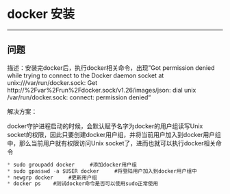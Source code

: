 # docker 安装
---

## 问题
    
描述：安装完docker后，执行docker相关命令，出现”Got permission denied while trying to connect to the Docker daemon socket at unix:///var/run/docker.sock: Get http://%2Fvar%2Frun%2Fdocker.sock/v1.26/images/json: dial unix /var/run/docker.sock: connect: permission denied“

解决方案：

docker守护进程启动的时候，会默认赋予名字为docker的用户组读写Unix socket的权限，因此只要创建docker用户组，并将当前用户加入到docker用户组中，那么当前用户就有权限访问Unix socket了，进而也就可以执行docker相关命令
```java
* sudo groupadd docker     #添加docker用户组
* sudo gpasswd -a $USER docker     #将登陆用户加入到docker用户组中
* newgrp docker     #更新用户组
* docker ps    #测试docker命令是否可以使用sudo正常使用 
```
